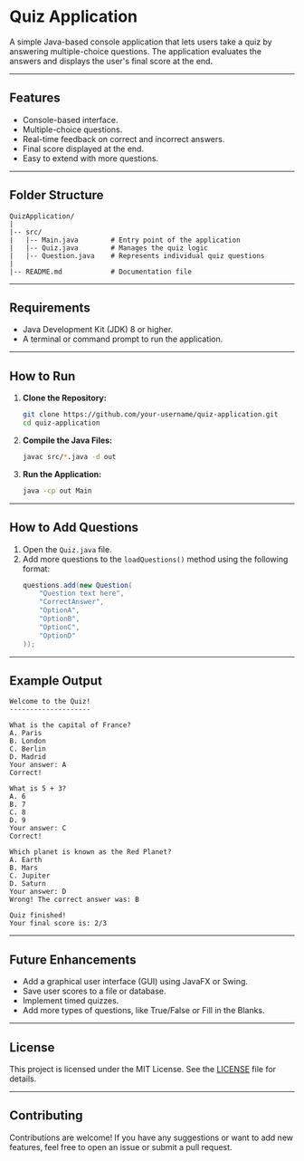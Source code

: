# Quiz Application

A simple Java-based console application that lets users take a quiz by answering multiple-choice questions. The application evaluates the answers and displays the user's final score at the end.

---

## Features

- Console-based interface.
- Multiple-choice questions.
- Real-time feedback on correct and incorrect answers.
- Final score displayed at the end.
- Easy to extend with more questions.

---

## Folder Structure

```
QuizApplication/
|
|-- src/
|   |-- Main.java        # Entry point of the application
|   |-- Quiz.java        # Manages the quiz logic
|   |-- Question.java    # Represents individual quiz questions
|
|-- README.md            # Documentation file
```

---

## Requirements

- Java Development Kit (JDK) 8 or higher.
- A terminal or command prompt to run the application.

---

## How to Run

1. **Clone the Repository:**
   ```bash
   git clone https://github.com/your-username/quiz-application.git
   cd quiz-application
   ```

2. **Compile the Java Files:**
   ```bash
   javac src/*.java -d out
   ```

3. **Run the Application:**
   ```bash
   java -cp out Main
   ```

---

## How to Add Questions

1. Open the `Quiz.java` file.
2. Add more questions to the `loadQuestions()` method using the following format:
   ```java
   questions.add(new Question(
       "Question text here",
       "CorrectAnswer",
       "OptionA",
       "OptionB",
       "OptionC",
       "OptionD"
   ));
   ```

---

## Example Output

```
Welcome to the Quiz!
--------------------

What is the capital of France?
A. Paris
B. London
C. Berlin
D. Madrid
Your answer: A
Correct!

What is 5 + 3?
A. 6
B. 7
C. 8
D. 9
Your answer: C
Correct!

Which planet is known as the Red Planet?
A. Earth
B. Mars
C. Jupiter
D. Saturn
Your answer: D
Wrong! The correct answer was: B

Quiz finished!
Your final score is: 2/3
```

---

## Future Enhancements

- Add a graphical user interface (GUI) using JavaFX or Swing.
- Save user scores to a file or database.
- Implement timed quizzes.
- Add more types of questions, like True/False or Fill in the Blanks.

---

## License

This project is licensed under the MIT License. See the [LICENSE](LICENSE) file for details.

---

## Contributing

Contributions are welcome! If you have any suggestions or want to add new features, feel free to open an issue or submit a pull request.

